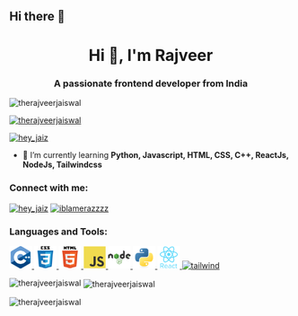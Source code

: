 ## Hi there 👋

<h1 align="center">Hi 👋, I'm Rajveer</h1>
<h3 align="center">A passionate frontend developer from India</h3>

<p align="left"> <img src="https://komarev.com/ghpvc/?username=therajveerjaiswal&label=Profile%20views&color=0e75b6&style=flat" alt="therajveerjaiswal" /> </p>

<p align="left"> <a href="https://github.com/ryo-ma/github-profile-trophy"><img src="https://github-profile-trophy.vercel.app/?username=therajveerjaiswal" alt="therajveerjaiswal" /></a> </p>

<p align="left"> <a href="https://twitter.com/hey_jaiz" target="blank"><img src="https://img.shields.io/twitter/follow/hey_jaiz?logo=twitter&style=for-the-badge" alt="hey_jaiz" /></a> </p>

- 🌱 I’m currently learning **Python, Javascript, HTML, CSS, C++, ReactJs, NodeJs, Tailwindcss**

<h3 align="left">Connect with me:</h3>
<p align="left">
<a href="https://twitter.com/hey_jaiz" target="blank"><img align="center" src="https://raw.githubusercontent.com/rahuldkjain/github-profile-readme-generator/master/src/images/icons/Social/twitter.svg" alt="hey_jaiz" height="30" width="40" /></a>
<a href="https://instagram.com/iblamerazzzz" target="blank"><img align="center" src="https://raw.githubusercontent.com/rahuldkjain/github-profile-readme-generator/master/src/images/icons/Social/instagram.svg" alt="iblamerazzzz" height="30" width="40" /></a>
</p>

<h3 align="left">Languages and Tools:</h3>
<p align="left"> <a href="https://www.w3schools.com/cpp/" target="_blank" rel="noreferrer"> <img src="https://raw.githubusercontent.com/devicons/devicon/master/icons/cplusplus/cplusplus-original.svg" alt="cplusplus" width="40" height="40"/> </a> <a href="https://www.w3schools.com/css/" target="_blank" rel="noreferrer"> <img src="https://raw.githubusercontent.com/devicons/devicon/master/icons/css3/css3-original-wordmark.svg" alt="css3" width="40" height="40"/> </a> <a href="https://www.w3.org/html/" target="_blank" rel="noreferrer"> <img src="https://raw.githubusercontent.com/devicons/devicon/master/icons/html5/html5-original-wordmark.svg" alt="html5" width="40" height="40"/> </a> <a href="https://developer.mozilla.org/en-US/docs/Web/JavaScript" target="_blank" rel="noreferrer"> <img src="https://raw.githubusercontent.com/devicons/devicon/master/icons/javascript/javascript-original.svg" alt="javascript" width="40" height="40"/> </a> <a href="https://nodejs.org" target="_blank" rel="noreferrer"> <img src="https://raw.githubusercontent.com/devicons/devicon/master/icons/nodejs/nodejs-original-wordmark.svg" alt="nodejs" width="40" height="40"/> </a> <a href="https://www.python.org" target="_blank" rel="noreferrer"> <img src="https://raw.githubusercontent.com/devicons/devicon/master/icons/python/python-original.svg" alt="python" width="40" height="40"/> </a> <a href="https://reactjs.org/" target="_blank" rel="noreferrer"> <img src="https://raw.githubusercontent.com/devicons/devicon/master/icons/react/react-original-wordmark.svg" alt="react" width="40" height="40"/> </a> <a href="https://tailwindcss.com/" target="_blank" rel="noreferrer"> <img src="https://www.vectorlogo.zone/logos/tailwindcss/tailwindcss-icon.svg" alt="tailwind" width="40" height="40"/> </a> </p>

<p><img align="left" src="https://github-readme-stats.vercel.app/api/top-langs?username=therajveerjaiswal&show_icons=true&locale=en&layout=compact" alt="therajveerjaiswal" /></p>

<p>&nbsp;<img align="center" src="https://github-readme-stats.vercel.app/api?username=therajveerjaiswal&show_icons=true&locale=en" alt="therajveerjaiswal" /></p>

<p><img align="center" src="https://github-readme-streak-stats.herokuapp.com/?user=therajveerjaiswal&" alt="therajveerjaiswal" /></p>

